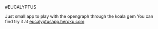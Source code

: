 #EUCALYPTUS

Just small app to play with the opengraph through the koala gem
You can find try it at [eucalyptusapp.heroku.com](http://eucalyptusapp.heroku.com/ "Eucalyptus app")

